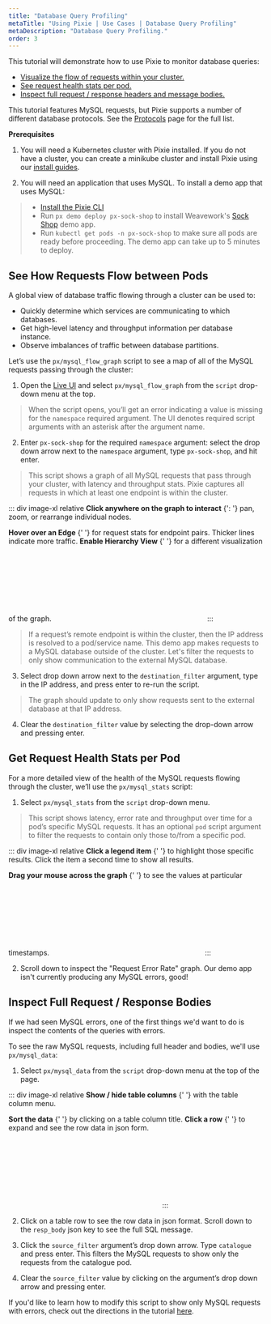 ```yaml
---
title: "Database Query Profiling"
metaTitle: "Using Pixie | Use Cases | Database Query Profiling"
metaDescription: "Database Query Profiling."
order: 3
---
```


This tutorial will demonstrate how to use Pixie to monitor database queries:

- [Visualize the flow of requests within your cluster.](#see-how-requests-flow-between-pods)
- [See request health stats per pod.](#get-request-health-stats-per-pod)
- [Inspect full request / response headers and message bodies.](#inspect-full-request-response-bodies)

This tutorial features MySQL requests, but Pixie supports a number of different database protocols. See the [Protocols](https://docs.px.dev/about-pixie/observability/) page for the full list.

**Prerequisites**

1. You will need a Kubernetes cluster with Pixie installed. If you do not have a cluster, you can create a minikube cluster and install Pixie using our [install guides](/installing-pixie/quick-start/).

2. You will need an application that uses MySQL. To install a demo app that uses MySQL:

> - [Install the Pixie CLI](/installing-pixie/quick-start/#using-the-install-script-(easiest))
> - Run `px demo deploy px-sock-shop` to install Weavework's [Sock Shop](https://microservices-demo.github.io/) demo app.
> - Run `kubectl get pods -n px-sock-shop` to make sure all pods are ready before proceeding. The demo app can take up to 5 minutes to deploy.

## See How Requests Flow between Pods

A global view of database traffic flowing through a cluster can be used to:

- Quickly determine which services are communicating to which databases.
- Get high-level latency and throughput information per database instance.
- Observe imbalances of traffic between database partitions.

Let’s use the `px/mysql_flow_graph` script to see a map of all of the MySQL requests passing through the cluster:

1. Open the [Live UI](http://work.withpixie.ai/) and select `px/mysql_flow_graph` from the `script` drop-down menu at the top.

> When the script opens, you’ll get an error indicating a value is missing for the `namespace` required argument. The UI denotes required script arguments with an asterisk after the argument name.

2. Enter `px-sock-shop` for the required `namespace` argument: select the drop down arrow next to the `namespace` argument, type `px-sock-shop`, and hit enter.

> This script shows a graph of all MySQL requests that pass through your cluster, with latency and throughput stats. Pixie captures all requests in which at least one endpoint is within the cluster.

::: div image-xl relative
<PoiTooltip top={23} left={10}>
<strong>Click anywhere on the graph to interact</strong>
{': '}
pan, zoom, or rearrange individual nodes.
</PoiTooltip>

<PoiTooltip top={37} left={52}>
<strong>Hover over an Edge</strong>
{' '}
for request stats for endpoint pairs. Thicker lines indicate more traffic.
</PoiTooltip>

<PoiTooltip top={65} left={87}>
<strong>Enable Hierarchy View</strong>
{' '}
for a different visualization of the graph.
</PoiTooltip>

<svg title='' src='use-case-tutorials/mysql_flow_graph.png'/>
:::

> If a request’s remote endpoint is within the cluster, then the IP address is resolved to a pod/service name. This demo app makes requests to a MySQL database outside of the cluster. Let's filter the requests to only show communication to the external MySQL database.

3. Select drop down arrow next to the `destination_filter` argument, type in the IP address, and press enter to re-run the script.

> The graph should update to only show requests sent to the external database at that IP address.

4. Clear the `destination_filter` value by selecting the drop-down arrow and pressing enter.

## Get Request Health Stats per Pod

For a more detailed view of the health of the MySQL requests flowing through the cluster, we’ll use the `px/mysql_stats` script:

1. Select `px/mysql_stats` from the `script` drop-down menu.

> This script shows latency, error rate and throughput over time for a pod’s specific MySQL requests. It has an optional `pod` script argument to filter the requests to contain only those to/from a specific pod.

::: div image-xl relative
<PoiTooltip top={44} left={35}>
<strong>Click a legend item</strong>
{' '}
to highlight those specific results. Click the item a second time to show all results.
</PoiTooltip>

<PoiTooltip top={27} left={50}>
<strong>Drag your mouse across the graph</strong>
{' '}
to see the values at particular timestamps.
</PoiTooltip>

<svg title='' src='use-case-tutorials/mysql_stats.png'/>
:::

2. Scroll down to inspect the "Request Error Rate" graph. Our demo app isn't currently producing any MySQL errors, good!

## Inspect Full Request / Response Bodies

If we had seen MySQL errors, one of the first things we'd want to do is inspect the contents of the queries with errors.

To see the raw MySQL requests, including full header and bodies, we'll use `px/mysql_data`:

1. Select `px/mysql_data` from the `script` drop-down menu at the top of the page.

::: div image-xl relative
<PoiTooltip top={26} left={3}>
<strong>Show / hide table columns</strong>
{' '}
with the table column menu.
</PoiTooltip>

<PoiTooltip top={24} left={33}>
<strong>Sort the data</strong>
{' '}
by clicking on a table column title.
</PoiTooltip>

<PoiTooltip top={56} left={55}>
<strong>Click a row</strong>
{' '}
to expand and see the row data in json form.
</PoiTooltip>

<svg title='' src='use-case-tutorials/mysql_data.png'/>
:::

2. Click on a table row to see the row data in json format. Scroll down to the `resp_body` json key to see the full SQL message.

3. Click the `source_filter` argument’s drop down arrow. Type `catalogue` and press enter. This filters the MySQL requests to show only the requests from the catalogue pod.

4. Clear the `source_filter` value by clicking on the argument’s drop down arrow and pressing enter.

<Alert variant="outlined" severity="info">
  If you'd like to learn how to modify this script to show only MySQL requests with errors, check out the directions in the tutorial <a href="https://www.eksworkshop.com/intermediate/241_pixie/using_pixie/mysql_data/">here</a>.
</Alert>
